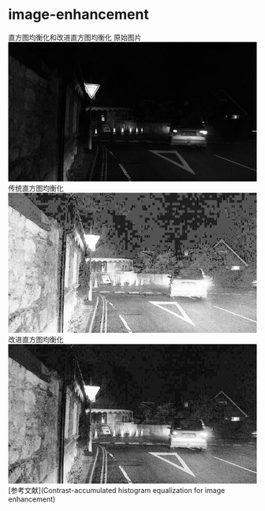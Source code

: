 # image-enhancement
直方图均衡化和改进直方图均衡化
  原始图片
![原始图片](dark_road_1.jpg)
  传统直方图均衡化
![传统直方图均衡化](img_new_old.jpg)
  改进直方图均衡化
![改进直方图均衡化](img_new.jpg)
[参考文献](Contrast-accumulated histogram equalization for image enhancement)

